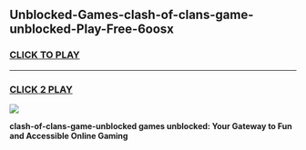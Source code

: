 
## Unblocked-Games-clash-of-clans-game-unblocked-Play-Free-6oosx
<h3>
<a href="https://premium76.site?title=clash-of-clans-game-unblocked&ref=09A">CLICK TO PLAY</a></h3>
<hr>

<h3>
<a href="https://premium76.site?title=clash-of-clans-game-unblocked&ref=09A">CLICK 2 PLAY</a>
  
</h3>

<a href="https://premium76.site?title=clash-of-clans-game-unblocked&ref=09A"><img src="https://clearcache.store/games.png"></a>


**clash-of-clans-game-unblocked games unblocked: Your Gateway to Fun and Accessible Online Gaming**
